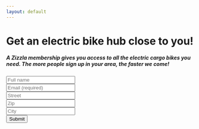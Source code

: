 ```yaml
---
layout: default
---
```

<div class="jumbotron-fluid">
  <div class="container">
    <div class="row">
      <div class="col">
        <h1 class="text-center text-primary">Get an electric bike hub close to you!</h1>
      </div>
    </div>
    <div class="row">
      <div class="col">
        <h5 class="text-center">A Zizzla membership gives you access to all the electric cargo bikes you need. The more people sign up in your area, the faster we come!</h5>
      </div>
    </div>
    <div class="row">
      <div class="col">
        <form action="https://formspree.io/andersdalen@gmail.com" method="POST">
          <div class="form-row">
            <div class="form-group col-sm">
              <label for="validationInputName"></label>
              <input type="text" class="form-control is-invalid" id="validationInputName" name="name" placeholder="Full name" required>
            </div>
            <div class="form-group col-sm">
              <label for="validationInputEmail"></label>
              <input type="email" class="form-control is-invalid" id="validationInputEmail" name="_replyto" placeholder="Email (required)" required>
            </div>
          </div>
          <div class="form-row">
            <div class="form-group col-sm">
              <label for="inputStreet"></label>
              <input type="text" class="form-control" id="inputStreet" name="street" placeholder="Street">
            </div>
            <div class="form-group col-sm">
              <label for="inputZip"></label>
              <input type="number" class="form-control" id="inputZip" name="zip" placeholder="Zip">
            </div>
            <div class="form-group col-sm">
              <label for="inputCity"></label>
              <input type="text" class="form-control" id="inputCity" name="city" placeholder="City">
            </div>
          </div>
          <div class="form-row">
            <div class="form-group col-sm">
              <button type="submit" value="Send" class="btn btn-primary btn-block">Submit</button>
            </div>
          </div>
        </form>
      </div>
    </div>
  </div>
</div>

